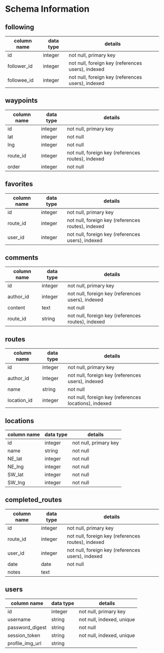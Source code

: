 # Schema Information

## following
column name | data type | details
------------|-----------|-----------------------
id          | integer   | not null, primary key
follower_id | integer   | not null, foreign key (references users), indexed
followee_id | integer   | not null, foreign key (references users), indexed

## waypoints
column name | data type | details
------------|-----------|-----------------------
id          | integer   | not null, primary key
lat         | integer   | not null
lng         | integer   | not null
route_id    | integer   | not null, foreign key (references routes), indexed
order       | integer   | not null

## favorites
column name | data type | details
------------|-----------|-----------------------
id          | integer   | not null, primary key
route_id    | integer   | not null, foreign key (references routes), indexed
user_id     | integer   | not null, foreign key (references users), indexed

## comments
column name | data type | details
------------|-----------|-----------------------
id          | integer   | not null, primary key
author_id   | integer   | not null, foreign key (references users), indexed
content     | text      | not null
route_id    | string    | not null, foreign key (references routes), indexed

## routes
column name | data type | details
------------|-----------|-----------------------
id          | integer   | not null, primary key
author_id   | integer   | not null, foreign key (references users), indexed
name        | string    | not null
location_id | integer   | not null, foreign key (references locations), indexed

## locations
column name | data type | details
------------|-----------|-----------------------
id          | integer   | not null, primary key
name        | string    | not null
NE_lat      | integer   | not null
NE_lng      | integer   | not null
SW_lat      | integer   | not null
SW_lng      | integer   | not null

## completed_routes
column name | data type | details
------------|-----------|-----------------------
id          | integer   | not null, primary key
route_id    | integer   | not null, foreign key (references routes), indexed
user_id     | integer   | not null, foreign key (references users), indexed
date        | date      | not null
notes       | text      |

## users
column name     | data type | details
----------------|-----------|-----------------------
id              | integer   | not null, primary key
username        | string    | not null, indexed, unique
password_digest | string    | not null
session_token   | string    | not null, indexed, unique
profile_img_url | string    |
